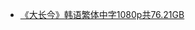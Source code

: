 * [《大长今》韩语繁体中字1080p共76.21GB](http://op.sbb.zone:8889/index.php?share/folder&user=1&sid=v2P5kBHm)          

